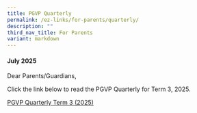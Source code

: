 ```yaml
---
title: PGVP Quarterly
permalink: /ez-links/for-parents/quarterly/
description: ""
third_nav_title: For Parents
variant: markdown
---
```

#### July 2025

Dear Parents/Guardians,

Click the link below to read the PGVP Quarterly for Term 3, 2025. 

[PGVP Quarterly Term 3 (2025)](/files/PGVP_Quarterly_Term_3_2025.pdf)
